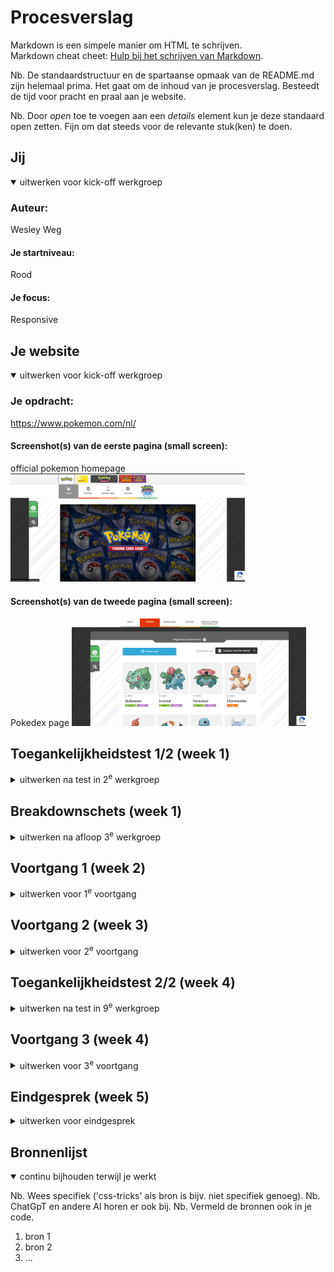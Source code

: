 # Procesverslag
Markdown is een simpele manier om HTML te schrijven.  
Markdown cheat cheet: [Hulp bij het schrijven van Markdown](https://github.com/adam-p/markdown-here/wiki/Markdown-Cheatsheet).

Nb. De standaardstructuur en de spartaanse opmaak van de README.md zijn helemaal prima. Het gaat om de inhoud van je procesverslag. Besteedt de tijd voor pracht en praal aan je website.

Nb. Door *open* toe te voegen aan een *details* element kun je deze standaard open zetten. Fijn om dat steeds voor de relevante stuk(ken) te doen.





## Jij

<details open>
  <summary>uitwerken voor kick-off werkgroep</summary>

  ### Auteur:
  Wesley Weg

  #### Je startniveau:
  Rood

  #### Je focus:
  Responsive
 
</details>





## Je website

<details open>
  <summary>uitwerken voor kick-off werkgroep</summary>

  ### Je opdracht:
  https://www.pokemon.com/nl/

  #### Screenshot(s) van de eerste pagina (small screen): 
  official pokemon homepage
  <img src="readme-images/pokemonwebsite.PNG" width="375px" alt="omschrijving van de pagina">

  #### Screenshot(s) van de tweede pagina (small screen):
  Pokedex page 
  <img src="readme-images/pokemonwebsite2.PNG" width="375px" alt="omschrijving van de pagina">
 
</details>



## Toegankelijkheidstest 1/2 (week 1)

<details>
  <summary>uitwerken na test in 2<sup>e</sup> werkgroep</summary>

  ### Bevindingen
  mijn bevindingen waren in het begin al gelijk er is een navigatie die is double er zijn er 2 en dat is niet zo fijn voor de screenreader daarnaast was de carousel die op de pagina stond niet fijn for the screen reader want het starte vanaf het begin van de carousel en niet het midden wat staat aangegeven op het scherm.
  bij de pokemon info pagina staat een graph die helemaal staat aangegeven met een li dat niet zo fijn is voor een screenreader

</details>



## Breakdownschets (week 1)

<details>
  <summary>uitwerken na afloop 3<sup>e</sup> werkgroep</summary>

  ### de hele pagina: 
  <img src="readme-images/pokemonsitebreakdown.PNG" width="375px" alt="breakdown van de hele pagina">

  ### dynamisch deel (bijv menu): 
  <img src="readme-images/menubreakdown.png" width="375px" alt="breakdown van het dynamisch menu">

  ### wellicht nog een dynamisch deel (bijv filter): 
  <img src="readme-images/filterbreakdown.png" width="375px" alt="breakdown van nog een dynamisch deel">

</details>





## Voortgang 1 (week 2)

<details>
  <summary>uitwerken voor 1<sup>e</sup> voortgang</summary>

  ### Stand van zaken
  voor de navigatie ging in het begin wel goed maar naarmate dat ik begon met svg was het even kijken hoe dat in elkaar zat toen na het vragen aan een studenten assistent kwam ik achter dat het gewoon in de html gezet kan worden<img src="readme-images/htmlsvg.PNG">
  daarnaast ging de navigatie wel


  ### Verslag van meeting
  hier na afloop snel de uitkomsten van de meeting vastleggen

  - Achtergrond image via css
  je kon in de css een background:url("image"); gebruiken voor een background image dat mee scaled

  - beste manier om de nav te creeëren
  bij de nav kan je het beste een grid maken en als je de hover wilt doen moet je per item selecteren 

</details>





## Voortgang 2 (week 3)

<details>
  <summary>uitwerken voor 2<sup>e</sup> voortgang</summary>

  ### Stand van zaken
 hier zat ik heel erg te proberen mijn eerste grid responsive te maken dat ik uiteindelijk heb veranderd naar flex ook al bleek dat niet het probleem te zijn maar was het dat de img 1 groote was dat niet mee wilde verkleinen<img src="readme-images/1stegrid.png"><img src="readme-images/code1stegrid.png">



  ### Verslag van meeting
  hier na afloop snel de uitkomsten van de meeting vastleggen

  - beter en sneller om in de mobiele versie te beginnen en dan responsive maken voor desktop
  - zet de h1 , h2 en h3 in een betere volgorde
- ...

</details>





## Toegankelijkheidstest 2/2 (week 4)

<details>
  <summary>uitwerken na test in 9<sup>e</sup> werkgroep</summary>

  ### Bevindingen
  de screenreader skipt door letters heen(engels naar nederlands is waarschijnlijk het probleem)
  nav svg geeft bij elke navigatie een img aan
  de screenreader geeft aan dat het nederlands is maar spreekt het engels uit
  verander de pokemon text het klopt niet met de context

</details>





## Voortgang 3 (week 4)

<details>
  <summary>uitwerken voor 3<sup>e</sup> voortgang</summary>

  ### Stand van zaken
  het maken van mobiel formaat ging best goed geen last van gehad en kwam er goed uit ook al is er aangegeven dat van desktop naar mobiel doen vrij lang en lastig is. <img src="readme-images/menumobiel.PNG">
  de plek waar ik veel moeite mee had was de zoekbalk op de pokedex pagina om die samen met de svg ernaast responsive te krijgen uiteindelijk was het dat de width een vol gezet aantal was en niet scalable samen met dat de text hetzelfde probleem had waardoor alles uit het scherm of alleen dat stukje over het volle scherm gaat.<img src="readme-images/mobielzoek.PNG">


  ### Verslag van meeting
  hier na afloop snel de uitkomsten van de meeting vastleggen

  - voor de hamburger menu gebruik display: none; anders leest de screenreader er over heen

</details>





## Eindgesprek (week 5)

<details>
  <summary>uitwerken voor eindgesprek</summary>

  ### Je uitkomst - karakteristiek screenshots:
  <img src="readme-images/dummy-plaatje.jpg" width="375px" alt="uitomst opdracht 1">


  ### Dit ging goed/Heb ik geleerd: 
  Korte omschrijving met plaatjes

  <img src="readme-images/dummy-plaatje.jpg" width="375px" alt="top">


  ### Dit was lastig/Is niet gelukt:
  Korte omschrijving met plaatjes

  <img src="readme-images/dummy-plaatje.jpg" width="375px" alt="bummer">
</details>





## Bronnenlijst

<details open>
  <summary>continu bijhouden terwijl je werkt</summary>

  Nb. Wees specifiek ('css-tricks' als bron is bijv. niet specifiek genoeg). 
  Nb. ChatGpT en andere AI horen er ook bij.
  Nb. Vermeld de bronnen ook in je code.

  1. bron 1
  2. bron 2
  3. ...

</details>